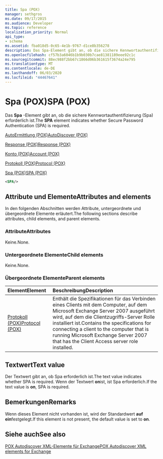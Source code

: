 ```yaml
---
title: Spa (POX)
manager: sethgros
ms.date: 09/17/2015
ms.audience: Developer
ms.topic: reference
localization_priority: Normal
api_type:
- schema
ms.assetid: fba018d5-0c65-4e1b-9767-d1ce8b356278
description: Das Spa-Element gibt an, ob die sichere Kennwortauthentifizierung (Spa) erforderlich ist.
ms.openlocfilehash: cf57b3a6046b1b9b030b7cae81381189eee92c1c
ms.sourcegitcommit: 88ec988f2bb67c1866d06b361615f3674a24e795
ms.translationtype: MT
ms.contentlocale: de-DE
ms.lasthandoff: 06/03/2020
ms.locfileid: "44467641"
---
```

# <a name="spa-pox"></a><span data-ttu-id="3dd13-103">Spa (POX)</span><span class="sxs-lookup"><span data-stu-id="3dd13-103">SPA (POX)</span></span>

<span data-ttu-id="3dd13-104">Das **Spa** -Element gibt an, ob die sichere Kennwortauthentifizierung (Spa) erforderlich ist.</span><span class="sxs-lookup"><span data-stu-id="3dd13-104">The **SPA** element indicates whether Secure Password Authentication (SPA) is required.</span></span> 
  
[<span data-ttu-id="3dd13-105">AutoErmittlung (POX)</span><span class="sxs-lookup"><span data-stu-id="3dd13-105">AutoDiscover (POX)</span></span>](autodiscover-pox.md)
  
[<span data-ttu-id="3dd13-106">Response (POX)</span><span class="sxs-lookup"><span data-stu-id="3dd13-106">Response (POX)</span></span>](response-pox.md)
  
[<span data-ttu-id="3dd13-107">Konto (POX)</span><span class="sxs-lookup"><span data-stu-id="3dd13-107">Account (POX)</span></span>](account-pox.md)
  
[<span data-ttu-id="3dd13-108">Protokoll (POX)</span><span class="sxs-lookup"><span data-stu-id="3dd13-108">Protocol (POX)</span></span>](protocol-pox.md)
  
[<span data-ttu-id="3dd13-109">Spa (POX)</span><span class="sxs-lookup"><span data-stu-id="3dd13-109">SPA (POX)</span></span>](spa-pox.md)
  
```xml
<SPA/>
```

## <a name="attributes-and-elements"></a><span data-ttu-id="3dd13-110">Attribute und Elemente</span><span class="sxs-lookup"><span data-stu-id="3dd13-110">Attributes and elements</span></span>

<span data-ttu-id="3dd13-111">In den folgenden Abschnitten werden Attribute, untergeordnete und übergeordnete Elemente erläutert.</span><span class="sxs-lookup"><span data-stu-id="3dd13-111">The following sections describe attributes, child elements, and parent elements.</span></span>
  
### <a name="attributes"></a><span data-ttu-id="3dd13-112">Attribute</span><span class="sxs-lookup"><span data-stu-id="3dd13-112">Attributes</span></span>

<span data-ttu-id="3dd13-113">Keine.</span><span class="sxs-lookup"><span data-stu-id="3dd13-113">None.</span></span>
  
### <a name="child-elements"></a><span data-ttu-id="3dd13-114">Untergeordnete Elemente</span><span class="sxs-lookup"><span data-stu-id="3dd13-114">Child elements</span></span>

<span data-ttu-id="3dd13-115">Keine.</span><span class="sxs-lookup"><span data-stu-id="3dd13-115">None.</span></span>
  
### <a name="parent-elements"></a><span data-ttu-id="3dd13-116">Übergeordnete Elemente</span><span class="sxs-lookup"><span data-stu-id="3dd13-116">Parent elements</span></span>

|<span data-ttu-id="3dd13-117">**Element**</span><span class="sxs-lookup"><span data-stu-id="3dd13-117">**Element**</span></span>|<span data-ttu-id="3dd13-118">**Beschreibung**</span><span class="sxs-lookup"><span data-stu-id="3dd13-118">**Description**</span></span>|
|:-----|:-----|
|[<span data-ttu-id="3dd13-119">Protokoll (POX)</span><span class="sxs-lookup"><span data-stu-id="3dd13-119">Protocol (POX)</span></span>](protocol-pox.md) <br/> |<span data-ttu-id="3dd13-120">Enthält die Spezifikationen für das Verbinden eines Clients mit dem Computer, auf dem Microsoft Exchange Server 2007 ausgeführt wird, auf dem die Clientzugriffs-Server Rolle installiert ist.</span><span class="sxs-lookup"><span data-stu-id="3dd13-120">Contains the specifications for connecting a client to the computer that is running Microsoft Exchange Server 2007 that has the Client Access server role installed.</span></span>  <br/> |
   
## <a name="text-value"></a><span data-ttu-id="3dd13-121">Textwert</span><span class="sxs-lookup"><span data-stu-id="3dd13-121">Text value</span></span>

<span data-ttu-id="3dd13-122">Der Textwert gibt an, ob Spa erforderlich ist.</span><span class="sxs-lookup"><span data-stu-id="3dd13-122">The text value indicates whether SPA is required.</span></span> <span data-ttu-id="3dd13-123">Wenn der Textwert **on**ist, ist Spa erforderlich.</span><span class="sxs-lookup"><span data-stu-id="3dd13-123">If the text value is **on**, SPA is required.</span></span>
  
## <a name="remarks"></a><span data-ttu-id="3dd13-124">Bemerkungen</span><span class="sxs-lookup"><span data-stu-id="3dd13-124">Remarks</span></span>

<span data-ttu-id="3dd13-125">Wenn dieses Element nicht vorhanden ist, wird der Standardwert **auf ein**festgelegt.</span><span class="sxs-lookup"><span data-stu-id="3dd13-125">If this element is not present, the default value is set to **on**.</span></span>
  
## <a name="see-also"></a><span data-ttu-id="3dd13-126">Siehe auch</span><span class="sxs-lookup"><span data-stu-id="3dd13-126">See also</span></span>



[<span data-ttu-id="3dd13-127">POX Autodiscover XML-Elemente für Exchange</span><span class="sxs-lookup"><span data-stu-id="3dd13-127">POX Autodiscover XML elements for Exchange</span></span>](pox-autodiscover-xml-elements-for-exchange.md)

